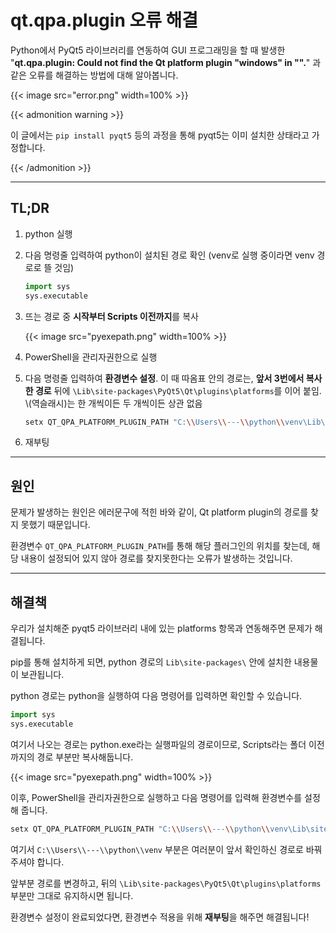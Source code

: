 # qt.qpa.plugin 오류 해결


Python에서 PyQt5 라이브러리를 연동하여 GUI 프로그래밍을 할 때 발생한 "<b>qt.qpa.plugin: Could not find the Qt platform plugin "windows" in "".</b>" 과 같은 오류를 해결하는 방법에 대해 알아봅니다.

<!--more-->

{{< image src="error.png" width=100% >}}

{{< admonition warning >}}

이 글에서는 `pip install pyqt5` 등의 과정을 통해 pyqt5는 이미 설치한 상태라고 가정합니다.

{{< /admonition >}}

---



## TL;DR

1. python 실행

2. 다음 명령줄 입력하여 python이 설치된 경로 확인 (venv로 실행 중이라면 venv 경로로 뜰 것임)

   ```python
   import sys
   sys.executable
   ```

3. 뜨는 경로 중 **시작부터 Scripts 이전까지**를 복사

   {{< image src="pyexepath.png" width=100% >}}

4. PowerShell을 관리자권한으로 실행

5. 다음 명령줄 입력하여 **환경변수 설정**. 이 때 따옴표 안의 경로는, **앞서 3번에서 복사한 경로** 뒤에 `\Lib\site-packages\PyQt5\Qt\plugins\platforms`를 이어 붙임. \\(역슬래시)는 한 개씩이든 두 개씩이든 상관 없음

   ```bash
   setx QT_QPA_PLATFORM_PLUGIN_PATH "C:\\Users\\---\\python\\venv\Lib\site-packages\PyQt5\Qt\plugins\platforms"
   ```

6. 재부팅

---

## 원인

문제가 발생하는 원인은 에러문구에 적힌 바와 같이, Qt platform plugin의 경로를 찾지 못했기 때문입니다.

환경변수 `QT_QPA_PLATFORM_PLUGIN_PATH`를 통해 해당 플러그인의 위치를 찾는데, 해당 내용이 설정되어 있지 않아 경로를 찾지못한다는 오류가 발생하는 것입니다.

---

## 해결책

우리가 설치해준 pyqt5 라이브러리 내에 있는 platforms 항목과 연동해주면 문제가 해결됩니다.

pip를 통해 설치하게 되면, python 경로의 `Lib\site-packages\` 안에 설치한 내용물이 보관됩니다.

python 경로는 python을 실행하여 다음 명령어를 입력하면 확인할 수 있습니다.

```python
import sys
sys.executable
```

여기서 나오는 경로는 python.exe라는 실행파일의 경로이므로, Scripts라는 폴더 이전까지의 경로 부분만 복사해둡니다.

{{< image src="pyexepath.png" width=100% >}}

이후, PowerShell을 관리자권한으로 실행하고 다음 명령어를 입력해 환경변수를 설정해 줍니다.

```bash
setx QT_QPA_PLATFORM_PLUGIN_PATH "C:\\Users\\---\\python\\venv\Lib\site-packages\PyQt5\Qt\plugins\platforms"
```

여기서 `C:\\Users\\---\\python\\venv` 부분은 여러분이 앞서 확인하신 경로로 바꿔주셔야 합니다.

앞부분 경로를 변경하고, 뒤의 `\Lib\site-packages\PyQt5\Qt\plugins\platforms` 부분만 그대로 유지하시면 됩니다.

환경변수 설정이 완료되었다면, 환경변수 적용을 위해 **재부팅**을 해주면 해결됩니다!
